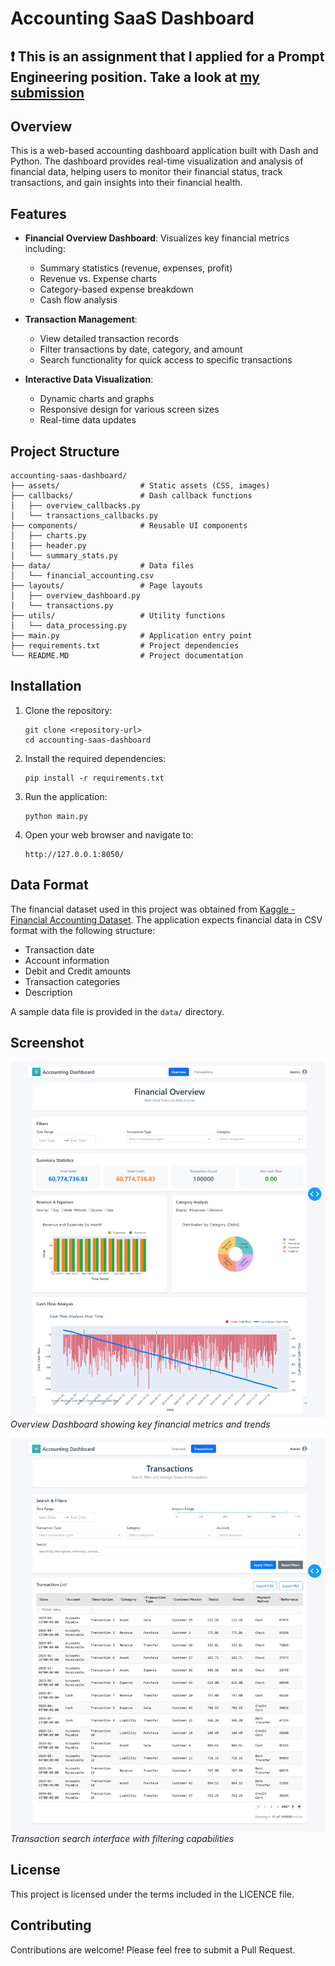# Accounting SaaS Dashboard

## ❗ This is an assignment that I applied for a Prompt Engineering position. Take a look at [my submission](docs/subbmission.MD)

## Overview

This is a web-based accounting dashboard application built with Dash and Python. The dashboard provides real-time visualization and analysis of financial data, helping users to monitor their financial status, track transactions, and gain insights into their financial health.

## Features

- **Financial Overview Dashboard**: Visualizes key financial metrics including:
  - Summary statistics (revenue, expenses, profit)
  - Revenue vs. Expense charts
  - Category-based expense breakdown
  - Cash flow analysis

- **Transaction Management**: 
  - View detailed transaction records
  - Filter transactions by date, category, and amount
  - Search functionality for quick access to specific transactions

- **Interactive Data Visualization**:
  - Dynamic charts and graphs
  - Responsive design for various screen sizes
  - Real-time data updates

## Project Structure

```
accounting-saas-dashboard/
├── assets/                  # Static assets (CSS, images)
├── callbacks/               # Dash callback functions
│   ├── overview_callbacks.py
│   └── transactions_callbacks.py
├── components/              # Reusable UI components
│   ├── charts.py
│   ├── header.py
│   └── summary_stats.py
├── data/                    # Data files
│   └── financial_accounting.csv
├── layouts/                 # Page layouts
│   ├── overview_dashboard.py
│   └── transactions.py
├── utils/                   # Utility functions
│   └── data_processing.py
├── main.py                  # Application entry point
├── requirements.txt         # Project dependencies
└── README.MD                # Project documentation
```

## Installation

1. Clone the repository:
   ```
   git clone <repository-url>
   cd accounting-saas-dashboard
   ```

2. Install the required dependencies:
   ```
   pip install -r requirements.txt
   ```

3. Run the application:
   ```
   python main.py
   ```

4. Open your web browser and navigate to:
   ```
   http://127.0.0.1:8050/
   ```

## Data Format
The financial dataset used in this project was obtained from [Kaggle - Financial Accounting Dataset](https://www.kaggle.com/datasets/jazidesigns/financial-accounting).
The application expects financial data in CSV format with the following structure:
- Transaction date
- Account information
- Debit and Credit amounts
- Transaction categories
- Description

A sample data file is provided in the `data/` directory.

## Screenshot
![Overview Dashboard](docs/screenshot/overview.png)
*Overview Dashboard showing key financial metrics and trends*

![Transaction Search](docs/screenshot/Transactions.png) 
*Transaction search interface with filtering capabilities*


## License

This project is licensed under the terms included in the LICENCE file.

## Contributing

Contributions are welcome! Please feel free to submit a Pull Request.

